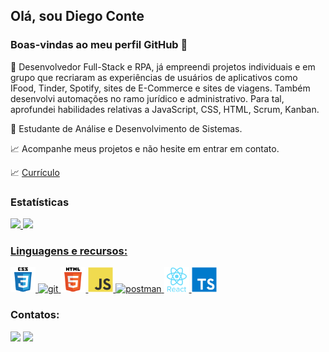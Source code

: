 ## Olá, sou Diego Conte 

### Boas-vindas ao meu perfil GitHub 👋

📘 Desenvolvedor Full-Stack e RPA, já empreendi projetos individuais e em grupo que recriaram as experiências de usuários de aplicativos como IFood, Tinder, Spotify, sites de E-Commerce e sites de viagens. Também desenvolvi automações no ramo jurídico e administrativo. Para tal, aprofundei habilidades relativas a JavaScript, CSS, HTML, Scrum, Kanban.

📘 Estudante de Análise e Desenvolvimento de Sistemas.

📈 Acompanhe meus projetos e não hesite em entrar em contato.

📈 [Currículo](https://drive.google.com/file/d/13CK5cFiOn1U6OO3NhCGduXji1qyPzb9Z/view?usp=sharing)


### Estatísticas
<div>
<a href="https://github.com/diegocomte">
<img height="140em" src="https://github-readme-stats.vercel.app/api/top-langs/?username=diegocomte&layout=compact&langs_count=7&theme=dracula"/>
<img height="140em" src="https://github-readme-stats.vercel.app/api?username=diegocomte&show_icons=true&theme=dracula"/>
</div>
  
<h3 align="left">Linguagens e recursos:</h3>
<p align="left"> <a href="https://www.w3schools.com/css/" target="_blank" rel="noreferrer"> <img src="https://raw.githubusercontent.com/devicons/devicon/master/icons/css3/css3-original-wordmark.svg" alt="css3" width="40" height="40"/> </a> <a href="https://git-scm.com/" target="_blank" rel="noreferrer"> <img src="https://www.vectorlogo.zone/logos/git-scm/git-scm-icon.svg" alt="git" width="40" height="40"/> </a> <a href="https://www.w3.org/html/" target="_blank" rel="noreferrer"> <img src="https://raw.githubusercontent.com/devicons/devicon/master/icons/html5/html5-original-wordmark.svg" alt="html5" width="40" height="40"/> </a> <a href="https://developer.mozilla.org/en-US/docs/Web/JavaScript" target="_blank" rel="noreferrer"> <img src="https://raw.githubusercontent.com/devicons/devicon/master/icons/javascript/javascript-original.svg" alt="javascript" width="40" height="40"/> </a> <a href="https://postman.com" target="_blank" rel="noreferrer"> <img src="https://www.vectorlogo.zone/logos/getpostman/getpostman-icon.svg" alt="postman" width="40" height="40"/> </a> <a href="https://reactjs.org/" target="_blank" rel="noreferrer"> <img src="https://raw.githubusercontent.com/devicons/devicon/master/icons/react/react-original-wordmark.svg" alt="react" width="40" height="40"/> </a> <a href="https://www.typescriptlang.org/" target="_blank" rel="noreferrer"> <img src="https://raw.githubusercontent.com/devicons/devicon/master/icons/typescript/typescript-original.svg" alt="typescript" width="40" height="40"/> </a> </p>

  
### Contatos:
<div>
<a href = "mailto:diegocomte@gmail.com"><img src="https://img.shields.io/badge/Gmail-D14836?style=for-the-badge&logo=gmail&logoColor=white" target="_blank"></a>
<a href="https://www.linkedin.com/in/diego-conte-5b83491a5/" target="_blank"><img src="https://img.shields.io/badge/-LinkedIn-%230077B5?style=for-the-badge&logo=linkedin&logoColor=white" target="_blank"></a>   
</div>
